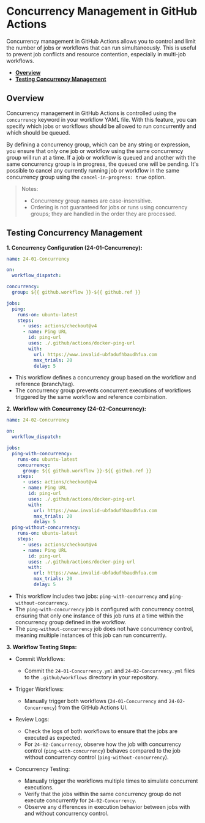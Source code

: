 # **Concurrency Management in GitHub Actions**

Concurrency management in GitHub Actions allows you to control and limit the number of jobs or workflows that can run simultaneously. This is useful to prevent job conflicts and resource contention, especially in multi-job workflows.

* [**Overview**](#overview)
* [**Testing Concurrency Management**](#testing-concurrency-management)

## **Overview**

Concurrency management in GitHub Actions is controlled using the `concurrency` keyword in your workflow YAML file. With this feature, you can specify which jobs or workflows should be allowed to run concurrently and which should be queued.

By defining a concurrency group, which can be any string or expression, you ensure that only one job or workflow using the same concurrency group will run at a time. If a job or workflow is queued and another with the same concurrency group is in progress, the queued one will be pending. It's possible to cancel any currently running job or workflow in the same concurrency group using the `cancel-in-progress: true` option.

> Notes:
> 
> - Concurrency group names are case-insensitive.
> - Ordering is not guaranteed for jobs or runs using concurrency groups; they are handled in the order they are processed.

## **Testing Concurrency Management**

**1. Concurrency Configuration (24-01-Concurrency):**

```yaml
name: 24-01-Concurrency

on:
  workflow_dispatch:

concurrency:
  group: ${{ github.workflow }}-${{ github.ref }}

jobs:
  ping:
    runs-on: ubuntu-latest
    steps:
      - uses: actions/checkout@v4
      - name: Ping URL
        id: ping-url
        uses: ./.github/actions/docker-ping-url
        with:
          url: https://www.invalid-ubfadufhbaudhfua.com
          max_trials: 20
          delay: 5
```

-   This workflow defines a concurrency group based on the workflow and reference (branch/tag).
-   The concurrency group prevents concurrent executions of workflows triggered by the same workflow and reference combination.

**2. Workflow with Concurrency (24-02-Concurrency):**

```yaml
name: 24-02-Concurrency

on:
  workflow_dispatch:

jobs:
  ping-with-concurrency:
    runs-on: ubuntu-latest
    concurrency:
      group: ${{ github.workflow }}-${{ github.ref }}
    steps:
      - uses: actions/checkout@v4
      - name: Ping URL
        id: ping-url
        uses: ./.github/actions/docker-ping-url
        with:
          url: https://www.invalid-ubfadufhbaudhfua.com
          max_trials: 20
          delay: 5
  ping-without-concurrency:
    runs-on: ubuntu-latest
    steps:
      - uses: actions/checkout@v4
      - name: Ping URL
        id: ping-url
        uses: ./.github/actions/docker-ping-url
        with:
          url: https://www.invalid-ubfadufhbaudhfua.com
          max_trials: 20
          delay: 5
```

-   This workflow includes two jobs: `ping-with-concurrency` and `ping-without-concurrency`.
-   The `ping-with-concurrency` job is configured with concurrency control, ensuring that only one instance of this job runs at a time within the concurrency group defined in the workflow.
-   The `ping-without-concurrency` job does not have concurrency control, meaning multiple instances of this job can run concurrently.

**3. Workflow Testing Steps:**

* Commit Workflows:

  - Commit the `24-01-Concurrency.yml` and `24-02-Concurrency.yml` files to the `.github/workflows` directory in your repository.

* Trigger Workflows:

  - Manually trigger both workflows (`24-01-Concurrency` and `24-02-Concurrency`) from the GitHub Actions UI.

* Review Logs:

  - Check the logs of both workflows to ensure that the jobs are executed as expected.
  - For `24-02-Concurrency`, observe how the job with concurrency control (`ping-with-concurrency`) behaves compared to the job without concurrency control (`ping-without-concurrency`).

* Concurrency Testing:

  - Manually trigger the workflows multiple times to simulate concurrent executions.
  - Verify that the jobs within the same concurrency group do not execute concurrently for `24-02-Concurrency`.
  - Observe any differences in execution behavior between jobs with and without concurrency control.